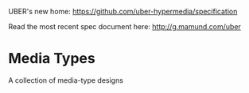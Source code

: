 UBER's new home: https://github.com/uber-hypermedia/specification

Read the most recent spec document here: http://g.mamund.com/uber


# Media Types

A collection of media-type designs


